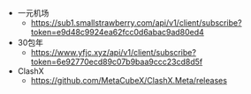 - 一元机场
  - https://sub1.smallstrawberry.com/api/v1/client/subscribe?token=e9d48c9924ea62fcc0d6abac9ad80ed4
- 30包年
  - https://www.yfjc.xyz/api/v1/client/subscribe?token=6e92770ecd89c07b9baa9ccc23cd8d5f
- ClashX
  - https://github.com/MetaCubeX/ClashX.Meta/releases